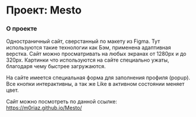 # Проект: Mesto

### О проекте

Одностраничный сайт, сверстанный по макету из Figma. Тут используются такие технологии как Бэм, применена адаптивная верстка. Сайт можно просматривать на любых экранах от 1280px и до 320px.
Картинки что используются на сайте специально ужаты, благодаря чему быстрее загружаются.

На сайте имеется специальная форма для заполнения профиля (popup). Все кнопки интерактивны, а так же Like в активном состоянии меняет цвет.

Сайт можно посмотреть по данной ссылке: https://m0riaz.github.io/Mesto/